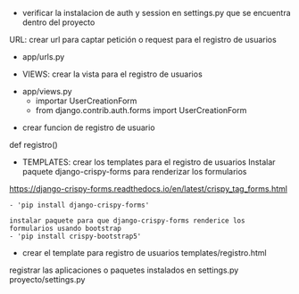 * verificar la instalacion de auth y session en settings.py que se encuentra dentro del proyecto

URL: crear url para captar petición o request para el registro de usuarios
- app/urls.py

* VIEWS: crear la vista para el registro de usuarios 
- app/views.py
    * importar UserCreationForm 
    * from django.contrib.auth.forms import UserCreationForm

* crear funcion de registro de usuario

def registro()


* TEMPLATES: crear los templates para el registro de usuarios
    Instalar paquete django-crispy-forms para renderizar los formularios

https://django-crispy-forms.readthedocs.io/en/latest/crispy_tag_forms.html

    - 'pip install django-crispy-forms'

    instalar paquete para que django-crispy-forms renderice los formularios usando bootstrap
    - 'pip install crispy-bootstrap5'

* crear el template para registro de usuarios 
  templates/registro.html

registrar las aplicaciones o paquetes instalados en settings.py
proyecto/settings.py
